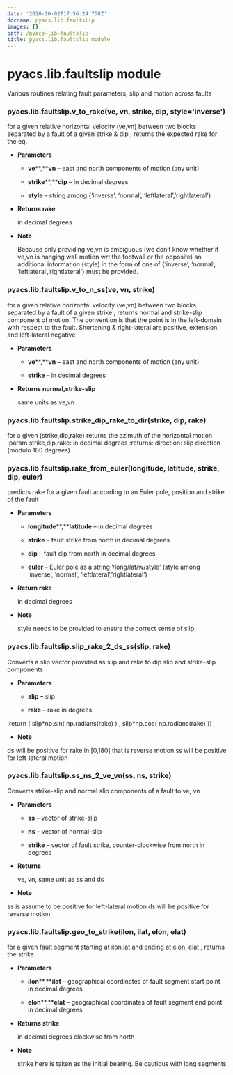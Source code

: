 ```yaml
---
date: '2020-10-02T17:56:24.758Z'
docname: pyacs.lib.faultslip
images: {}
path: /pyacs-lib-faultslip
title: pyacs.lib.faultslip module
---
```


# pyacs.lib.faultslip module

Various routines relating fault parameters, slip and motion across faults


### pyacs.lib.faultslip.v_to_rake(ve, vn, strike, dip, style='inverse')
for a given relative horizontal velocity (ve,vn) between two blocks separated by a fault of a given strike & dip
, returns the expected rake for the eq.


* **Parameters**

    
    * **ve****,****vn** – east and north components of motion (any unit)


    * **strike****,****dip** – in decimal degrees


    * **style** – string among {‘inverse’, ‘normal’, ‘leftlateral’,’rightlateral’}



* **Returns rake**

    in decimal degrees



* **Note**

    Because only providing ve,vn is ambiguous (we don’t know whether if ve,vn is hanging wall motion wrt the footwall or the opposite)     an additional information (style) in the form of one of {‘inverse’, ‘normal’, ‘leftlateral’,’rightlateral’} must be provided.



### pyacs.lib.faultslip.v_to_n_ss(ve, vn, strike)
for a given relative horizontal velocity (ve,vn) between two blocks separated by a fault of a given strike
, returns normal and strike-slip component of motion.
The convention is that the point is in the left-domain with respect to the fault.
Shortening & right-lateral are positive, extension and left-lateral negative


* **Parameters**

    
    * **ve****,****vn** – east and north components of motion (any unit)


    * **strike** – in decimal degrees



* **Returns normal,strike-slip**

    same units as ve,vn



### pyacs.lib.faultslip.strike_dip_rake_to_dir(strike, dip, rake)
for a given (strike,dip,rake)  returns the azimuth of the horizontal motion
:param strike,dip,rake: in decimal degrees
:returns: direction: slip direction (modulo 180 degrees)


### pyacs.lib.faultslip.rake_from_euler(longitude, latitude, strike, dip, euler)
predicts rake for a given fault according to an Euler pole, position and strike of the fault


* **Parameters**

    
    * **longitude****,****latitude** – in decimal degrees


    * **strike** – fault strike from north in decimal degrees


    * **dip** – fault dip from north in decimal degrees


    * **euler** – Euler pole as a string ‘/long/lat/w/style’ (style among ‘inverse’, ‘normal’, ‘leftlateral’,’rightlateral’)



* **Return rake**

    in decimal degrees



* **Note**

    style needs to be provided to ensure the correct sense of slip.



### pyacs.lib.faultslip.slip_rake_2_ds_ss(slip, rake)
Converts a slip vector provided as slip and rake to dip slip and strike-slip components


* **Parameters**

    
    * **slip** – slip


    * **rake** – rake in degrees


:return ( slip\*np.sin( np.radians(rake) ) ,  slip\*np.cos( np.radians(rake) ))


* **Note**


ds will be positive for rake in [0,180] that is reverse motion
ss will be positive for left-lateral motion


### pyacs.lib.faultslip.ss_ns_2_ve_vn(ss, ns, strike)
Converts strike-slip and normal slip components of a fault to ve, vn


* **Parameters**

    
    * **ss** – vector of strike-slip


    * **ns** – vector of normal-slip


    * **strike** – vector of fault strike, counter-clockwise from north in degrees



* **Returns**

    ve, vn, same unit as ss and ds



* **Note**


ss is assume to be positive for left-lateral motion
ds will be positive for reverse motion


### pyacs.lib.faultslip.geo_to_strike(ilon, ilat, elon, elat)
for a given fault segment starting at ilon,lat and ending at elon, elat
, returns the strike.


* **Parameters**

    
    * **ilon****,****ilat** – geographical coordinates of fault segment start point in decimal degrees


    * **elon****,****elat** – geographical coordinates of fault segment end point in decimal degrees



* **Returns strike**

    in decimal degrees clockwise from north



* **Note**

    strike here is taken as the initial bearing. Be cautious with long segments
